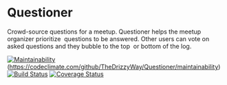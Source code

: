 ﻿# Questioner
Crowd-source questions for a meetup. ​Questioner​​ helps the meetup organizer prioritize  questions to be answered. Other users can vote on asked questions and they bubble to the top  or bottom of the log.

[![Maintainability](https://api.codeclimate.com/v1/badges/44d33e84bea8951b1f81/maintainability)](https://codeclimate.com/github/TheDrizzyWay/Questioner/maintainability)(https://codeclimate.com/github/TheDrizzyWay/Questioner/maintainability)[![Build Status](https://travis-ci.org/TheDrizzyWay/Questioner.svg?branch=develop)](https://travis-ci.org/TheDrizzyWay/Questioner)
[![Coverage Status](https://coveralls.io/repos/github/TheDrizzyWay/Questioner/badge.svg?branch=develop)](https://coveralls.io/github/TheDrizzyWay/Questioner?branch=develop)
